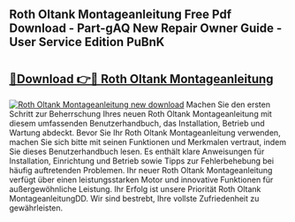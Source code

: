 ## Roth Oltank Montageanleitung Free Pdf Download - Part-gAQ New Repair Owner Guide - User Service Edition PuBnK

# <h2><a href="http://df6fozm.blite.top/?on=Roth+Oltank+Montageanleitung">🔗Download 👉🔴 Roth Oltank Montageanleitung</a></h2>

[![Roth Oltank Montageanleitung new download](https://i.imgur.com/lujVjoI.png)](http://df6fozm.blite.top/?on=Roth+Oltank+Montageanleitung)
Machen Sie den ersten Schritt zur Beherrschung Ihres neuen Roth Oltank Montageanleitung mit diesem umfassenden Benutzerhandbuch, das Installation, Betrieb und Wartung abdeckt. Bevor Sie Ihr Roth Oltank Montageanleitung verwenden, machen Sie sich bitte mit seinen Funktionen und Merkmalen vertraut, indem Sie dieses Benutzerhandbuch lesen. Es enthält klare Anweisungen für Installation, Einrichtung und Betrieb sowie Tipps zur Fehlerbehebung bei häufig auftretenden Problemen. Ihr neuer Roth Oltank Montageanleitung verfügt über einen leistungsstarken Motor und innovative Funktionen für außergewöhnliche Leistung. Ihr Erfolg ist unsere Priorität Roth Oltank MontageanleitungDD. Wir sind bestrebt, Ihre vollste Zufriedenheit zu gewährleisten.
